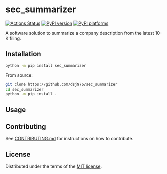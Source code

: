 # sec_summarizer

[![Actions Status][actions-badge]][actions-link]
[![PyPI version][pypi-version]][pypi-link]
[![PyPI platforms][pypi-platforms]][pypi-link]

A software solution to summarize a company description from the latest 10-K filing.

## Installation

```bash
python -m pip install sec_summarizer
```

From source:
```bash
git clone https://github.com/dsj976/sec_summarizer
cd sec_summarizer
python -m pip install .
```

## Usage


## Contributing

See [CONTRIBUTING.md](CONTRIBUTING.md) for instructions on how to contribute.

## License

Distributed under the terms of the [MIT license](LICENSE).


<!-- prettier-ignore-start -->
[actions-badge]:            https://github.com/dsj976/sec_summarizer/workflows/CI/badge.svg
[actions-link]:             https://github.com/dsj976/sec_summarizer/actions
[pypi-link]:                https://pypi.org/project/sec_summarizer/
[pypi-platforms]:           https://img.shields.io/pypi/pyversions/sec_summarizer
[pypi-version]:             https://img.shields.io/pypi/v/sec_summarizer
<!-- prettier-ignore-end -->
